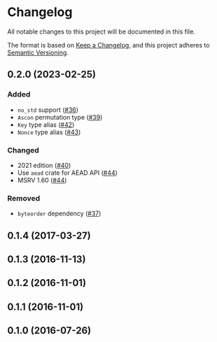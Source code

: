 # Changelog

All notable changes to this project will be documented in this file.

The format is based on [Keep a Changelog](https://keepachangelog.com/en/1.0.0/),
and this project adheres to [Semantic Versioning](https://semver.org/spec/v2.0.0.html).

## 0.2.0 (2023-02-25)
### Added
-  `no_std` support ([#36])
- `Ascon` permutation type ([#39])
- `Key` type alias ([#42])
- `Nonce` type alias ([#43])

### Changed
- 2021 edition ([#40])
- Use `aead` crate for AEAD API ([#44])
- MSRV 1.60 ([#44])

### Removed
- `byteorder` dependency ([#37])

[#36]: https://github.com/RustCrypto/sponges/pull/36
[#37]: https://github.com/RustCrypto/sponges/pull/37
[#39]: https://github.com/RustCrypto/sponges/pull/39
[#40]: https://github.com/RustCrypto/sponges/pull/40
[#42]: https://github.com/RustCrypto/sponges/pull/42
[#43]: https://github.com/RustCrypto/sponges/pull/43
[#44]: https://github.com/RustCrypto/sponges/pull/44

## 0.1.4 (2017-03-27)

## 0.1.3 (2016-11-13)

## 0.1.2 (2016-11-01)

## 0.1.1 (2016-11-01)

## 0.1.0 (2016-07-26)
